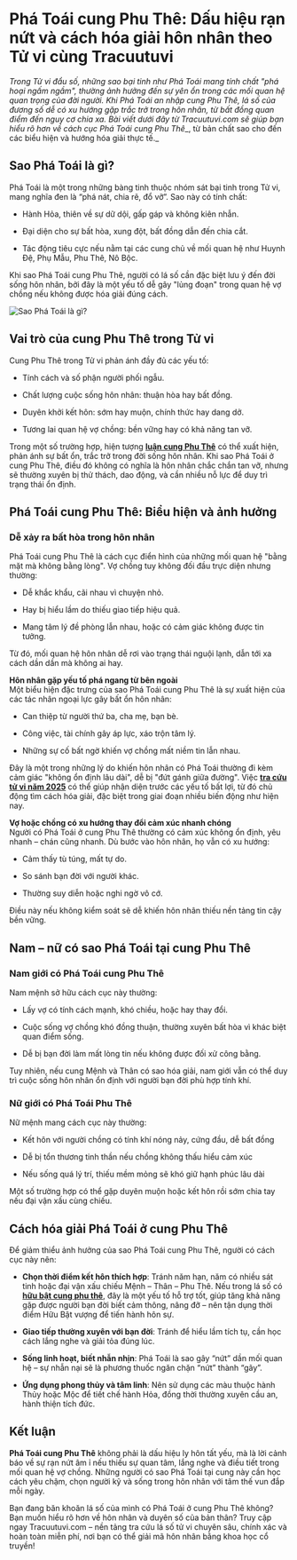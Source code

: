 Phá Toái cung Phu Thê: Dấu hiệu rạn nứt và cách hóa giải hôn nhân theo Tử vi cùng Tracuutuvi
============================================================================================

_Trong Tử vi đẩu số, những sao bại tinh như Phá Toái mang tính chất "phá hoại ngấm ngầm", thường ảnh hưởng đến sự yên ổn trong các mối quan hệ quan trọng của đời người. Khi Phá Toái an nhập cung Phu Thê, lá số của đương số dễ có xu hướng gặp trắc trở trong hôn nhân, từ bất đồng quan điểm đến nguy cơ chia xa. Bài viết dưới đây từ Tracuutuvi.com sẽ giúp bạn hiểu rõ hơn về cách cục_ _Phá Toái cung Phu Thê__, từ bản chất sao cho đến các biểu hiện và hướng hóa giải thực tế._

**Sao Phá Toái là gì?**
-----------------------

Phá Toái là một trong những bàng tinh thuộc nhóm sát bại tinh trong Tử vi, mang nghĩa đen là “phá nát, chia rẽ, đổ vỡ”. Sao này có tính chất:

*   Hành Hỏa, thiên về sự dữ dội, gấp gáp và không kiên nhẫn.
    
*   Đại diện cho sự bất hòa, xung đột, bất đồng dẫn đến chia cắt.
    
*   Tác động tiêu cực nếu nằm tại các cung chủ về mối quan hệ như Huynh Đệ, Phụ Mẫu, Phu Thê, Nô Bộc.
    

Khi sao Phá Toái cung Phu Thê, người có lá số cần đặc biệt lưu ý đến đời sống hôn nhân, bởi đây là một yếu tố dễ gây "lủng đoạn" trong quan hệ vợ chồng nếu không được hóa giải đúng cách.

![Sao Phá Toái là gì?](https://tracuutuvi.com/wp-content/uploads/2023/04/sao-pha-toai-1-2.jpg)

**Vai trò của cung Phu Thê trong Tử vi**
----------------------------------------

Cung Phu Thê trong Tử vi phản ánh đầy đủ các yếu tố:

*   Tính cách và số phận người phối ngẫu.
    
*   Chất lượng cuộc sống hôn nhân: thuận hòa hay bất đồng.
    
*   Duyên khởi kết hôn: sớm hay muộn, chính thức hay dang dở.
    
*   Tương lai quan hệ vợ chồng: bền vững hay có khả năng tan vỡ.
    

Trong một số trường hợp, hiện tượng **[luận cung Phu Thê](https://tracuutuvi.com/cung-phu-the.html)** có thể xuất hiện, phản ánh sự bất ổn, trắc trở trong đời sống hôn nhân. Khi sao Phá Toái ở cung Phu Thê, điều đó không có nghĩa là hôn nhân chắc chắn tan vỡ, nhưng sẽ thường xuyên bị thử thách, dao động, và cần nhiều nỗ lực để duy trì trạng thái ổn định.

**Phá Toái cung Phu Thê: Biểu hiện và ảnh hưởng**
-------------------------------------------------

### Dễ xảy ra bất hòa trong hôn nhân

Phá Toái cung Phu Thê là cách cục điển hình của những mối quan hệ "bằng mặt mà không bằng lòng". Vợ chồng tuy không đối đầu trực diện nhưng thường:

*   Dễ khắc khẩu, cãi nhau vì chuyện nhỏ.
    
*   Hay bị hiểu lầm do thiếu giao tiếp hiệu quả.
    
*   Mang tâm lý đề phòng lẫn nhau, hoặc có cảm giác không được tin tưởng.
    

Từ đó, mối quan hệ hôn nhân dễ rơi vào trạng thái nguội lạnh, dẫn tới xa cách dần dần mà không ai hay.

**Hôn nhân gặp yếu tố phá ngang từ bên ngoài**  
Một biểu hiện đặc trưng của sao Phá Toái cung Phu Thê là sự xuất hiện của các tác nhân ngoại lực gây bất ổn hôn nhân:

*   Can thiệp từ người thứ ba, cha mẹ, bạn bè.
    
*   Công việc, tài chính gây áp lực, xáo trộn tâm lý.
    
*   Những sự cố bất ngờ khiến vợ chồng mất niềm tin lẫn nhau.
    

Đây là một trong những lý do khiến hôn nhân có Phá Toái thường đi kèm cảm giác "không ổn định lâu dài", dễ bị "đứt gánh giữa đường". Việc **[tra cứu tử vi năm 2025](https://tracuutuvi.com/)** có thể giúp nhận diện trước các yếu tố bất lợi, từ đó chủ động tìm cách hóa giải, đặc biệt trong giai đoạn nhiều biến động như hiện nay.

**Vợ hoặc chồng có xu hướng thay đổi cảm xúc nhanh chóng**  
Người có Phá Toái ở cung Phu Thê thường có cảm xúc không ổn định, yêu nhanh – chán cũng nhanh. Dù bước vào hôn nhân, họ vẫn có xu hướng:

*   Cảm thấy tù túng, mất tự do.
    
*   So sánh bạn đời với người khác.
    
*   Thường suy diễn hoặc nghi ngờ vô cớ.
    

Điều này nếu không kiểm soát sẽ dễ khiến hôn nhân thiếu nền tảng tin cậy bền vững.

**Nam – nữ có sao Phá Toái tại cung Phu Thê**
---------------------------------------------

### Nam giới có Phá Toái cung Phu Thê

Nam mệnh sở hữu cách cục này thường:

*   Lấy vợ có tính cách mạnh, khó chiều, hoặc hay thay đổi.
    
*   Cuộc sống vợ chồng khó đồng thuận, thường xuyên bất hòa vì khác biệt quan điểm sống.
    
*   Dễ bị bạn đời làm mất lòng tin nếu không được đối xử công bằng.
    

Tuy nhiên, nếu cung Mệnh và Thân có sao hóa giải, nam giới vẫn có thể duy trì cuộc sống hôn nhân ổn định với người bạn đời phù hợp tính khí.

### Nữ giới có Phá Toái Phu Thê

Nữ mệnh mang cách cục này thường:

*   Kết hôn với người chồng có tính khí nóng nảy, cứng đầu, dễ bất đồng
    
*   Dễ bị tổn thương tinh thần nếu chồng không thấu hiểu cảm xúc
    
*   Nếu sống quá lý trí, thiếu mềm mỏng sẽ khó giữ hạnh phúc lâu dài
    

Một số trường hợp có thể gặp duyên muộn hoặc kết hôn rồi sớm chia tay nếu đại vận xấu cùng chiếu.

**Cách hóa giải Phá Toái ở cung Phu Thê**
-----------------------------------------

Để giảm thiểu ảnh hưởng của sao Phá Toái cung Phu Thê, người có cách cục này nên:

*   **Chọn thời điểm kết hôn thích hợp**: Tránh năm hạn, năm có nhiều sát tinh hoặc đại vận xấu chiếu Mệnh – Thân – Phu Thê. Nếu trong lá số có **[hữu bật cung phu thê](https://crypto.jobs/talent/profile/chuyen-gia-tu-vi-2)**, đây là một yếu tố hỗ trợ tốt, giúp tăng khả năng gặp được người bạn đời biết cảm thông, nâng đỡ – nên tận dụng thời điểm Hữu Bật vượng để tiến hành hôn sự.
    
*   **Giao tiếp thường xuyên với bạn đời**: Tránh để hiểu lầm tích tụ, cần học cách lắng nghe và giải tỏa đúng lúc.
    
*   **Sống linh hoạt, biết nhẫn nhịn**: Phá Toái là sao gây “nứt” dần mối quan hệ – sự nhẫn nại sẽ là phương thuốc ngăn chặn “nứt” thành “gãy”.
    
*   **Ứng dụng phong thủy và tâm linh**: Nên sử dụng các màu thuộc hành Thủy hoặc Mộc để tiết chế hành Hỏa, đồng thời thường xuyên cầu an, hành thiện tích đức.
    

**Kết luận**
------------

**Phá Toái cung Phu Thê** không phải là dấu hiệu ly hôn tất yếu, mà là lời cảnh báo về sự rạn nứt âm ỉ nếu thiếu sự quan tâm, lắng nghe và điều tiết trong mối quan hệ vợ chồng. Những người có sao Phá Toái tại cung này cần học cách yêu chậm, chọn người kỹ và sống trong hôn nhân với tâm thế vun đắp mỗi ngày.

Bạn đang băn khoăn lá số của mình có Phá Toái ở cung Phu Thê không? Bạn muốn hiểu rõ hơn về hôn nhân và duyên số của bản thân? Truy cập ngay Tracuutuvi.com – nền tảng tra cứu lá số tử vi chuyên sâu, chính xác và hoàn toàn miễn phí, nơi bạn có thể giải mã hôn nhân bằng khoa học cổ truyền!
<!--
**tuvitracuu/tuvitracuu** is a ✨ _special_ ✨ repository because its `README.md` (this file) appears on your GitHub profile.

Here are some ideas to get you started:

- 🔭 I’m currently working on ...
- 🌱 I’m currently learning ...
- 👯 I’m looking to collaborate on ...
- 🤔 I’m looking for help with ...
- 💬 Ask me about ...
- 📫 How to reach me: ...
- 😄 Pronouns: ...
- ⚡ Fun fact: ...
-->
